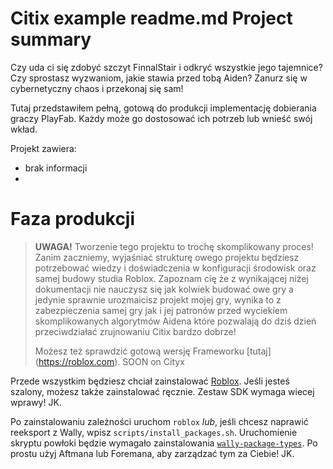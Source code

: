 # Citix example readme.md Project summary



Czy uda ci się zdobyć szczyt FinnalStair i odkryć wszystkie jego tajemnice? Czy sprostasz wyzwaniom, jakie stawia przed tobą Aiden? Zanurz się w cybernetyczny chaos i przekonaj się sam!

Tutaj przedstawiłem pełną, gotową do produkcji implementację dobierania graczy PlayFab. Każdy może go dostosować
ich potrzeb lub wnieść swój wkład.


Projekt zawiera:
-  brak informacji
-  
# Faza produkcji

> **UWAGA!** Tworzenie tego projektu to trochę skomplikowany proces!
> Zanim zaczniemy, wyjaśniać strukturę owego projektu będziesz potrzebować wiedzy i doświadczenia w konfiguracji środowisk oraz samej budowy studia Roblox. Zapoznam cię że z wynikającej niżej dokumentacji nie nauczysz się jak kolwiek budować owe gry a jedynie sprawnie urozmaicisz projekt mojej gry, wynika to z zabezpieczenia samej gry jak i jej patronów przed wyciekiem skomplikowanych algorytmów Aidena które pozwalają do dziś dzień przeciwdziałać zrujnowaniu Citix
> bardzo dobrze!
> 
> Możesz też sprawdzić gotową wersję Frameworku [tutaj] (https://roblox.com). SOON on Cityx


Przede wszystkim będziesz chciał zainstalować [Roblox](https://Roblox.com/). Jeśli jesteś szalony, możesz także zainstalować ręcznie. Zestaw SDK wymaga wiecej wprawy! JK.

Po zainstalowaniu zależności uruchom `roblox` *lub*, jeśli chcesz naprawić reeksport z Wally, wpisz `scripts/install_packages.sh`. Uruchomienie skryptu powłoki będzie wymagało zainstalowania [`wally-package-types`](https://github.com/JohnnyMorganz/wally-package-types). Po prostu użyj Aftmana lub Foremana, aby zarządzać tym za Ciebie! JK.
